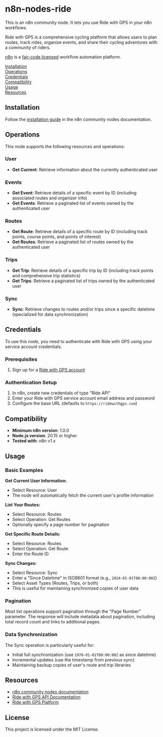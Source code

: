 # n8n-nodes-ride

This is an n8n community node. It lets you use Ride with GPS in your n8n workflows.

Ride with GPS is a comprehensive cycling platform that allows users to plan routes, track rides, organize events, and share their cycling adventures with a community of riders.

[n8n](https://n8n.io/) is a [fair-code licensed](https://docs.n8n.io/reference/license/) workflow automation platform.

[Installation](#installation)  
[Operations](#operations)  
[Credentials](#credentials)  
[Compatibility](#compatibility)  
[Usage](#usage)  
[Resources](#resources)  

## Installation

Follow the [installation guide](https://docs.n8n.io/integrations/community-nodes/installation/) in the n8n community nodes documentation.

## Operations

This node supports the following resources and operations:

### User
- **Get Current**: Retrieve information about the currently authenticated user

### Events
- **Get Event**: Retrieve details of a specific event by ID (including associated routes and organizer info)
- **Get Events**: Retrieve a paginated list of events owned by the authenticated user

### Routes
- **Get Route**: Retrieve details of a specific route by ID (including track points, course points, and points of interest)
- **Get Routes**: Retrieve a paginated list of routes owned by the authenticated user

### Trips
- **Get Trip**: Retrieve details of a specific trip by ID (including track points and comprehensive trip statistics)
- **Get Trips**: Retrieve a paginated list of trips owned by the authenticated user

### Sync
- **Sync**: Retrieve changes to routes and/or trips since a specific datetime (specialized for data synchronization)

## Credentials

To use this node, you need to authenticate with Ride with GPS using your service account credentials.

### Prerequisites
1. Sign up for a [Ride with GPS account](https://ridewithgps.com)

### Authentication Setup
1. In n8n, create new credentials of type "Ride API"
2. Enter your Ride with GPS service account email address and password
3. Configure the base URL (defaults to `https://ridewithgps.com`)

## Compatibility

- **Minimum n8n version**: 1.0.0
- **Node.js version**: 20.15 or higher
- **Tested with**: n8n v1.x

## Usage

### Basic Examples

**Get Current User Information:**
- Select Resource: User
- The node will automatically fetch the current user's profile information

**List Your Routes:**
- Select Resource: Routes
- Select Operation: Get Routes
- Optionally specify a page number for pagination

**Get Specific Route Details:**
- Select Resource: Routes  
- Select Operation: Get Route
- Enter the Route ID

**Sync Changes:**
- Select Resource: Sync
- Enter a "Since Datetime" in ISO8601 format (e.g., `2024-01-01T00:00:00Z`)
- Select Asset Types (Routes, Trips, or both)
- This is useful for maintaining synchronized copies of user data

### Pagination
Most list operations support pagination through the "Page Number" parameter. The response will include metadata about pagination, including total record count and links to additional pages.

### Data Synchronization
The Sync operation is particularly useful for:
- Initial full synchronization (use `1970-01-01T00:00:00Z` as since datetime)
- Incremental updates (use the timestamp from previous sync)
- Maintaining backup copies of user's route and trip libraries

## Resources

* [n8n community nodes documentation](https://docs.n8n.io/integrations/#community-nodes)
* [Ride with GPS API Documentation](https://ridewithgps.com/api)
* [Ride with GPS Platform](https://ridewithgps.com)

## License

This project is licensed under the MIT License.
